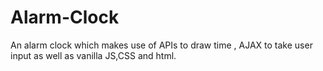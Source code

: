 # Alarm-Clock
An alarm clock which makes use of APIs to draw time , AJAX to take user input as well as vanilla JS,CSS and html. 
